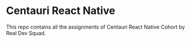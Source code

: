 # Centauri React Native

This repo contains all the assignments of Centauri React Native Cohort by Real Dev Squad.
 
